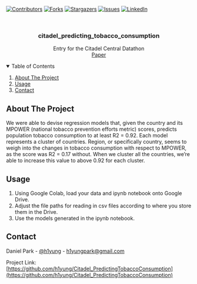 <!-- Find and Replace All [repo_name] -->
<!-- Replace [product-screenshot] [product-url] -->
<!-- Other Badgets https://naereen.github.io/badges/ -->
[![Contributors][contributors-shield]][contributors-url]
[![Forks][forks-shield]][forks-url]
[![Stargazers][stars-shield]][stars-url]
[![Issues][issues-shield]][issues-url]
[![LinkedIn][linkedin-shield]][linkedin-url]
<!-- [![License][license-shield]][license-url] -->

<!-- PROJECT LOGO -->
<br />
<p align="center">

  <h3 align="center">citadel_predicting_tobacco_consumption</h3>

  <p align="center">
    Entry for the Citadel Central Datathon
    <br />
    <a href="https://github.com/h1yung/Citadel_PredictingTobaccoConsumption/blob/main/citadel_datathon.pdf">Paper</a>
  </p>
</p>

<!-- TABLE OF CONTENTS -->
<details open="open">
  <summary>Table of Contents</summary>
  <ol>
    <li>
      <a href="#about-the-project">About The Project</a>
    </li>
    <li><a href="#usage">Usage</a></li>
    <li><a href="#contact">Contact</a></li>
  </ol>
</details>

<!-- ABOUT THE PROJECT -->
## About The Project

We were able to devise regression models that, given the country and its MPOWER (national tobacco prevention efforts metric) scores, predicts population tobacco consumption to at least R2 = 0.92. Each model represents a cluster of countries. Region, or specifically country, seems to weigh into the changes in tobacco consumption with respect to MPOWER, as the score was R2 = 0.17 without. When we cluster all the countries, we’re able to increase this value to above 0.92 for each cluster.

## Usage

1. Using Google Colab, load your data and ipynb notebook onto Google Drive.
2. Adjust the file paths for reading in csv files according to where you store them in the Drive.
3. Use the models generated in the ipynb notebook.

<!-- CONTACT -->
## Contact

Daniel Park - [@h1yung][linkedin-url] - h1yungpark@gmail.com

Project Link: [https://github.com/h1yung/Citadel_PredictingTobaccoConsumption](https://github.com/h1yung/Citadel_PredictingTobaccoConsumption)

<!-- MARKDOWN LINKS & IMAGES -->
<!-- https://www.markdownguide.org/basic-syntax/#reference-style-links -->
[contributors-shield]: https://img.shields.io/github/contributors/h1yung/Citadel_PredictingTobaccoConsumption.svg?style=for-the-badge
[contributors-url]: https://github.com/h1yung/Citadel_PredictingTobaccoConsumption/graphs/contributors
[forks-shield]: https://img.shields.io/github/forks/h1yung/Citadel_PredictingTobaccoConsumption.svg?style=for-the-badge
[forks-url]: https://github.com/h1yung/Citadel_PredictingTobaccoConsumption/network/members
[stars-shield]: https://img.shields.io/github/stars/h1yung/Citadel_PredictingTobaccoConsumption.svg?style=for-the-badge
[stars-url]: https://github.com/h1yung/Citadel_PredictingTobaccoConsumption/stargazers
[issues-shield]: https://img.shields.io/github/issues/h1yung/Citadel_PredictingTobaccoConsumption.svg?style=for-the-badge
[issues-url]: https://github.com/h1yung/Citadel_PredictingTobaccoConsumption/issues
<!-- [license-shield]: 
[license-url]:  -->
[linkedin-shield]: https://img.shields.io/badge/-LinkedIn-black.svg?style=for-the-badge&logo=linkedin&colorB=555
[linkedin-url]: https://www.linkedin.com/in/fifadaniel/
